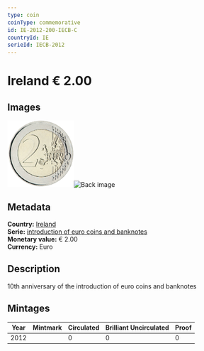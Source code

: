 ```yaml
---
type: coin
coinType: commemorative
id: IE-2012-200-IECB-C
countryId: IE
serieId: IECB-2012
---
```


# Ireland € 2.00

## Images

<img src="../../Images/common-2007-200.png" height="150" alt="Front image"><img src="Images/IE-2012-200-000.png" height="150" alt="Back image">

## Metadata

**Country:** [Ireland](../../Countries/Ireland/index.md)\
**Serie:** [introduction of euro coins and banknotes](index.md)\
**Monetary value:** € 2.00\
**Currency:** Euro

## Description
10th anniversary of the introduction of euro coins and banknotes

## Mintages

| Year | Mintmark | Circulated | Brilliant Uncirculated | Proof |
| ---- | -------- | ---------- | ---------------------- | ----- |
| 2012 |  | 0| 0 | 0 |
